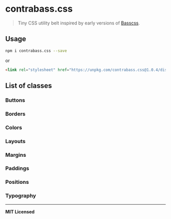# contrabass.css

> Tiny CSS utility belt inspired by early versions of [Basscss](http://basscss.com).

## Usage

```bash
npm i contrabass.css --save
```

or

```html
<link rel="stylesheet" href="https://unpkg.com/contrabass.css@1.0.4/dist/contrabass.min.css" type="text/css" />
```

## List of classes

### Buttons

### Borders

### Colors

### Layouts

### Margins

### Paddings

### Positions

### Typography

---

**MIT Licensed**
